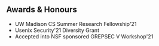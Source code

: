 ## Awards & Honours

<!--- <h4 style="margin:0 10px 0;">Conference Reviewers</h4> --->

<ul style="margin:0 0 5px;">
  <li><autocolor>UW Madison CS Summer Research Fellowship'21</autocolor></li>
  <li><autocolor>Usenix Security'21 Diversity Grant</autocolor></li>
  <li><autocolor>Accepted into NSF sponsored  GREPSEC V Workshop'21</autocolor></li>
</ul>

<!--- <h4 style="margin:0 10px 0;">Journal Reviewers</h4>

<ul style="margin:0 0 20px;">
  <li><a href="https://www.computer.org/csdl/journal/tp"><autocolor>IEEE Transactions on Pattern Analysis and Machine Intelligence (TPAMI)</autocolor></a></li>
  <li><a href="https://www.springer.com/journal/11263"><autocolor>International Journal of Computer Vision (IJCV)</autocolor></a></li>
</ul>
---> 
